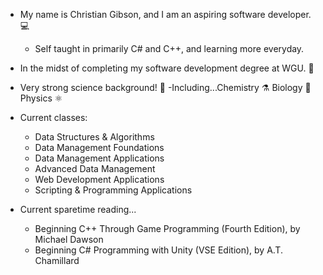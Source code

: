 - My name is Christian Gibson, and I am an aspiring software developer. 💻
    - Self taught in primarily C# and C++, and learning more everyday.

- In the midst of completing my software development degree at WGU. 🏫

- Very strong science background! 🔬
      -Including...Chemistry ⚗️ 
                 Biology 🧠
                 Physics ⚛️
              
             
                         
              
 - Current classes: 
     - Data Structures & Algorithms
     - Data Management Foundations
     - Data Management Applications
     - Advanced Data Management
     - Web Development Applications
     - Scripting & Programming Applications
             
              
 - Current sparetime reading...
     - Beginning C++ Through Game Programming (Fourth Edition), by Michael Dawson
     - Beginning C# Programming with Unity (VSE Edition), by A.T. Chamillard

<!---
Christian-Gibson/Christian-Gibson is a ✨ special ✨ repository because its `README.md` (this file) appears on your GitHub profile.
You can click the Preview link to take a look at your changes.
--->

